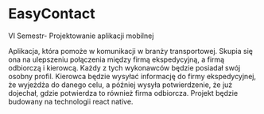 # EasyContact
VI Semestr- Projektowanie aplikacji mobilnej

Aplikacja, która pomoże w komunikacji w branży transportowej.
Skupia się ona na ulepszeniu połączenia między firmą ekspedycyjną, a firmą odbiorczą i kierowcą. Każdy z tych wykonawców będzie posiadał swój osobny profil. 
Kierowca będzie wysyłać informację do firmy ekspedycyjnej, że wyjeżdża do danego celu, a później wysyła potwierdzenie, że już dojechał, gdzie potwierdza to również firma odbiorcza.
Projekt będzie budowany na technologii react native.

